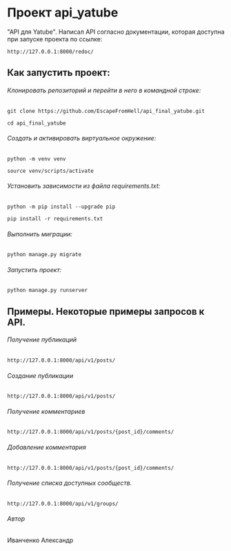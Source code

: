 # Проект api_yatube
"API для Yatube". 
Написал API согласно документации, которая доступна при запуске проекта по
ссылке:
```
http://127.0.0.1:8000/redoc/
```

## Как запустить проект:
###### Клонировать репозиторий и перейти в него в командной строке:
```
git clone https://github.com/EscapeFromHell/api_final_yatube.git
```
```
cd api_final_yatube
```
###### Cоздать и активировать виртуальное окружение:
```
python -m venv venv
```
```
source venv/scripts/activate
```
###### Установить зависимости из файла requirements.txt:
```
python -m pip install --upgrade pip
```
```
pip install -r requirements.txt
```
###### Выполнить миграции:
```
python manage.py migrate
```
###### Запустить проект:
```
python manage.py runserver
```
## Примеры. Некоторые примеры запросов к API.

###### Получение публикаций
```
http://127.0.0.1:8000/api/v1/posts/
```
###### Создание публикации
```
http://127.0.0.1:8000/api/v1/posts/
```
###### Получение комментариев
```
http://127.0.0.1:8000/api/v1/posts/{post_id}/comments/
```
###### Добавление комментария
```
http://127.0.0.1:8000/api/v1/posts/{post_id}/comments/
```
###### Получение списка доступных сообществ.
```
http://127.0.0.1:8000/api/v1/groups/
```
###### Автор
Иванченко Александр
